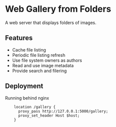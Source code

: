 Web Gallery from Folders
===

A web server that displays folders of images.

Features
---

* Cache file listing
* Periodic file listing refresh
* Use file system owners as authors
* Read and use image metadata
* Provide search and filering

Deployment
---

Running behind nginx
```
    location /gallery {
      proxy_pass http://127.0.0.1:5000/gallery;
      proxy_set_header Host $host;
    }
```
